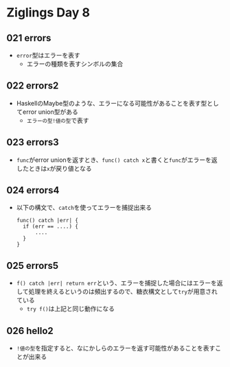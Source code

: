 # Ziglings Day 8

## 021 errors

* `error`型はエラーを表す
  * エラーの種類を表すシンボルの集合

## 022 errors2

* HaskellのMaybe型のような、エラーになる可能性があることを表す型としてerror union型がある
  * `エラーの型!値の型`で表す

## 023 errors3

* `func`がerror unionを返すとき、`func() catch x`と書くと`func`がエラーを返したときは`x`が戻り値となる

## 024 errors4

* 以下の構文で、`catch`を使ってエラーを捕捉出来る

  ```zig
  func() catch |err| {
    if (err == ....) {
        ....
    }
  }
  ```

## 025 errors5

* `f() catch |err| return err`という、エラーを捕捉した場合にはエラーを返して処理を終えるというのは頻出するので、糖衣構文として`try`が用意されている
  * `try f()`は上記と同じ動作になる

## 026 hello2

* `!値の型`を指定すると、なにかしらのエラーを返す可能性があることを表すことが出来る
